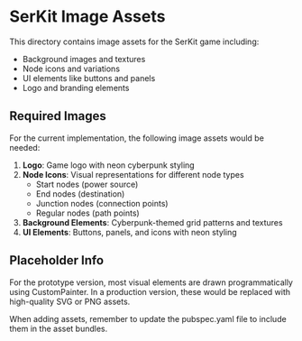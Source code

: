 # SerKit Image Assets

This directory contains image assets for the SerKit game including:

- Background images and textures
- Node icons and variations
- UI elements like buttons and panels
- Logo and branding elements

## Required Images

For the current implementation, the following image assets would be needed:

1. **Logo**: Game logo with neon cyberpunk styling
2. **Node Icons**: Visual representations for different node types
   - Start nodes (power source)
   - End nodes (destination)
   - Junction nodes (connection points)
   - Regular nodes (path points)
3. **Background Elements**: Cyberpunk-themed grid patterns and textures
4. **UI Elements**: Buttons, panels, and icons with neon styling

## Placeholder Info

For the prototype version, most visual elements are drawn programmatically using CustomPainter.
In a production version, these would be replaced with high-quality SVG or PNG assets.

When adding assets, remember to update the pubspec.yaml file to include them in the asset bundles.
